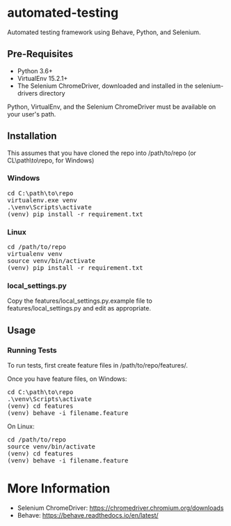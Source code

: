 # automated-testing

Automated testing framework using Behave, Python, and Selenium.

## Pre-Requisites
* Python 3.6+
* VirtualEnv 15.2.1+
* The Selenium ChromeDriver, downloaded and installed in the selenium-drivers directory

Python, VirtualEnv, and the Selenium ChromeDriver must be available on your user's path.

## Installation
This assumes that you have cloned the repo into /path/to/repo (or CL\path\to\repo, for Windows)

### Windows
<pre>
cd C:\path\to\repo
virtualenv.exe venv
.\venv\Scripts\activate
(venv) pip install -r requirement.txt
</pre>

### Linux
<pre>
cd /path/to/repo
virtualenv venv
source venv/bin/activate
(venv) pip install -r requirement.txt
</pre>

### local_settings.py
Copy the features/local_settings.py.example file to features/local_settings.py and edit as appropriate.

## Usage

### Running Tests
To run tests, first create feature files in /path/to/repo/features/.

Once you have feature files, on Windows:
<pre>
cd C:\path\to\repo
.\venv\Scripts\activate
(venv) cd features
(venv) behave -i filename.feature
</pre>

On Linux:
<pre>
cd /path/to/repo
source venv/bin/activate
(venv) cd features
(venv) behave -i filename.feature
</pre>

# More Information
* Selenium ChromeDriver: https://chromedriver.chromium.org/downloads
* Behave: https://behave.readthedocs.io/en/latest/
